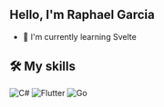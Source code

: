## Hello, I'm Raphael Garcia

- 🌱 I'm currently learning Svelte

## 🛠️ My skills

![C#](https://img.shields.io/badge/C%23-239120?style=for-the-badge&logo=csharp&logoColor=white)
![Flutter](	https://img.shields.io/badge/Flutter-02569B?style=for-the-badge&logo=flutter&logoColor=white)
![Go](https://img.shields.io/badge/Go-00ADD8?style=for-the-badge&logo=go&logoColor=white)
